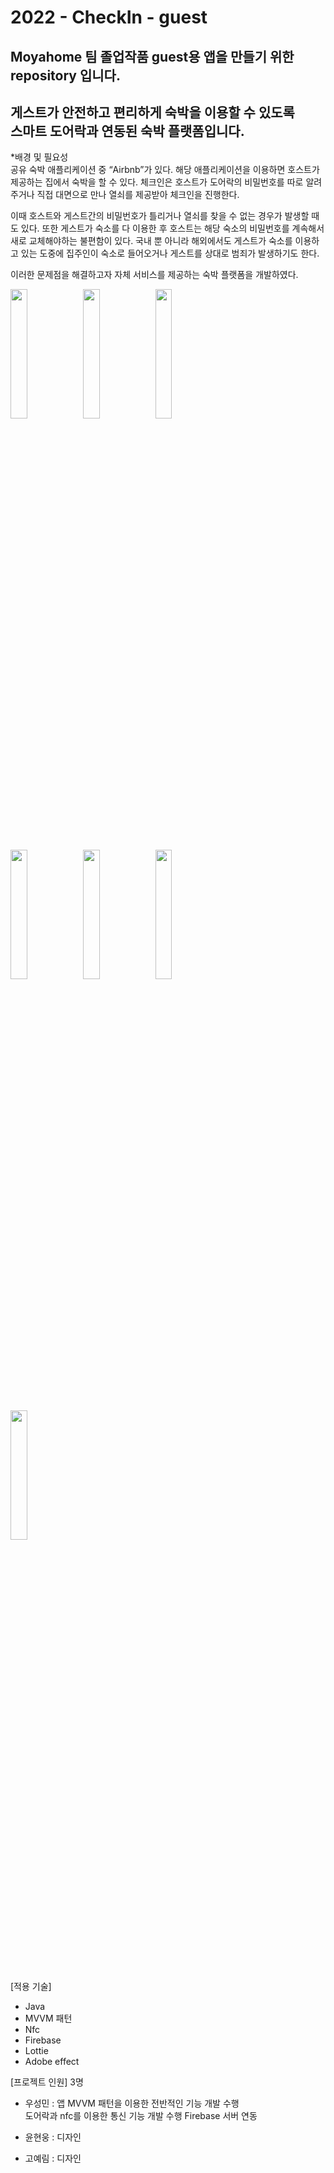 # 2022 - CheckIn - guest

Moyahome 팀 졸업작품 guest용 앱을 만들기 위한  
repository 입니다.
-------------
게스트가 안전하고 편리하게 숙박을 이용할 수 있도록  
스마트 도어락과 연동된 숙박 플랫폼입니다.
-------------
*배경 및 필요성  
 공유 숙박 애플리케이션 중 “Airbnb”가 있다. 해당 애플리케이션을 이용하면 호스트가 제공하는 집에서 숙박을 할 수 있다. 체크인은 호스트가 도어락의 비밀번호를 따로 알려주거나 직접 대면으로 만나 열쇠를 제공받아 체크인을 진행한다.  
 
 이때 호스트와 게스트간의 비밀번호가 틀리거나 열쇠를 찾을 수 없는 경우가 발생할 때도 있다. 또한 게스트가 숙소를 다 이용한 후 호스트는 해당 숙소의 비밀번호를 계속해서 새로 교체해야하는 불편함이 있다. 국내 뿐 아니라 해외에서도 게스트가 숙소를 이용하고 있는 도중에 집주인이 숙소로 들어오거나 게스트를 상대로 범죄가 발생하기도 한다.  
 
  이러한 문제점을 해결하고자 자체 서비스를 제공하는 숙박 플랫폼을 개발하였다.  

<img width="23%"  src="https://user-images.githubusercontent.com/76678911/173505593-8bbd9bcd-c906-4de2-a5ca-fd7ef11110cd.jpg"/><img width="23%" src="https://user-images.githubusercontent.com/76678911/173505586-26650552-5dfb-4f73-9ec2-a000e8eb4da6.jpg"/><img width="23%" src="https://user-images.githubusercontent.com/76678911/173505583-68f0c3aa-1676-4625-8484-8674f694718d.jpg"/>   
<img width="23%" src="https://user-images.githubusercontent.com/76678911/173505580-7fc1ea6e-3f1e-4ed7-9b34-5dc0598dff07.jpg"/><img width="23%" src="https://user-images.githubusercontent.com/76678911/173505576-e1e6aa7c-9030-4076-87ce-cb11b480b609.jpg"/><img width="23%" src="https://user-images.githubusercontent.com/76678911/173505574-a08016a5-3d8d-4b99-a132-8a4d4b46688c.jpg"/>   
<img width="23%" src="https://user-images.githubusercontent.com/76678911/173505569-e7a2c5dc-4f96-4020-94ae-a4ebc6d419b8.jpg"/>

[적용 기술]
* Java  
* MVVM 패턴  
* Nfc  
* Firebase  
* Lottie  
* Adobe effect

[프로젝트 인원] 3명
* 우성민 : 앱 MVVM 패턴을 이용한 전반적인 기능 개발 수행  
           도어락과 nfc를 이용한 통신 기능 개발 수행
           Firebase 서버 연동  
           
* 윤현웅 : 디자인
* 고예림 : 디자인
